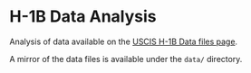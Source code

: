 # H-1B Data Analysis

Analysis of data available on the [USCIS H-1B Data files page](https://www.uscis.gov/tools/reports-and-studies/h-1b-employer-data-hub/h-1b-employer-data-hub-files).

A mirror of the data files is available under the `data/` directory.
